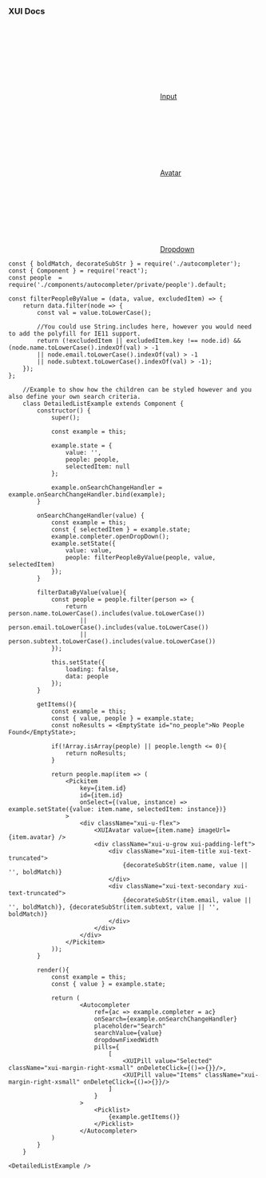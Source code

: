 ### XUI Docs

<div class="xui-margin-vertical">
	<div>
		<svg focusable="false" class="xui-icon xui-icon-inline xui-icon-large xui-icon-color-blue"> <use xlink:href="#xui-icon-bookmark" role="presentation"/></svg>
		<span><a href="../section-forms.html#forms-4">Input</a></span>
	</div>
	<div>
		<svg focusable="false" class="xui-icon xui-icon-inline xui-icon-large xui-icon-color-blue"> <use xlink:href="#xui-icon-bookmark" role="presentation"/></svg>
		<span><a href="../section-avatars.html#avatars-1">Avatar</a></span>
	</div>
	<div>
		<svg focusable="false" class="xui-icon xui-icon-inline xui-icon-large xui-icon-color-blue"> <use xlink:href="#xui-icon-bookmark" role="presentation"/></svg>
		<span><a href="../section-dropdowns.html#dropdowns">Dropdown</a></span>
	</div>
</div>

```
const { boldMatch, decorateSubStr } = require('./autocompleter');
const { Component } = require('react');
const people  = require('./components/autocompleter/private/people').default;

const filterPeopleByValue = (data, value, excludedItem) => {
	return data.filter(node => {
		const val = value.toLowerCase();

		//You could use String.includes here, however you would need to add the polyfill for IE11 support.
		return (!excludedItem || excludedItem.key !== node.id) && (node.name.toLowerCase().indexOf(val) > -1
		|| node.email.toLowerCase().indexOf(val) > -1
		|| node.subtext.toLowerCase().indexOf(val) > -1);
	});
};

	//Example to show how the children can be styled however and you also define your own search criteria.
	class DetailedListExample extends Component {
		constructor() {
			super();

			const example = this;

			example.state = {
				value: '',
				people: people,
				selectedItem: null
			};

			example.onSearchChangeHandler = example.onSearchChangeHandler.bind(example);
		}

		onSearchChangeHandler(value) {
			const example = this;
			const { selectedItem } = example.state;
			example.completer.openDropDown();
			example.setState({
				value: value,
				people: filterPeopleByValue(people, value, selectedItem)
			});
		}

		filterDataByValue(value){
			const people = people.filter(person => {
				return person.name.toLowerCase().includes(value.toLowerCase())
					|| person.email.toLowerCase().includes(value.toLowerCase())
					|| person.subtext.toLowerCase().includes(value.toLowerCase())
			});

			this.setState({
				loading: false,
				data: people
			});
		}

		getItems(){
			const example = this;
			const { value, people } = example.state;
			const noResults = <EmptyState id="no_people">No People Found</EmptyState>;

			if(!Array.isArray(people) || people.length <= 0){
				return noResults;
			}

			return people.map(item => (
				<Pickitem
					key={item.id}
					id={item.id}
					onSelect={(value, instance) => example.setState({value: item.name, selectedItem: instance})}
				>
					<div className="xui-u-flex">
						<XUIAvatar value={item.name} imageUrl={item.avatar} />
						<div className="xui-u-grow xui-padding-left">
							<div className="xui-item-title xui-text-truncated">
								{decorateSubStr(item.name, value || '', boldMatch)}
							</div>
							<div className="xui-text-secondary xui-text-truncated">
								{decorateSubStr(item.email, value || '', boldMatch)}, {decorateSubStr(item.subtext, value || '', boldMatch)}
							</div>
						</div>
					</div>
				</Pickitem>
			));
		}

		render(){
			const example = this;
			const { value } = example.state;

			return (
					<Autocompleter
						ref={ac => example.completer = ac}
						onSearch={example.onSearchChangeHandler}
						placeholder="Search"
						searchValue={value}
						dropdownFixedWidth
						pills={
							[
								<XUIPill value="Selected" className="xui-margin-right-xsmall" onDeleteClick={()=>{}}/>,
								<XUIPill value="Items" className="xui-margin-right-xsmall" onDeleteClick={()=>{}}/>
							]
						}
					>
						<Picklist>
							{example.getItems()}
						</Picklist>
					</Autocompleter>
			)
		}
	}

<DetailedListExample />
```
